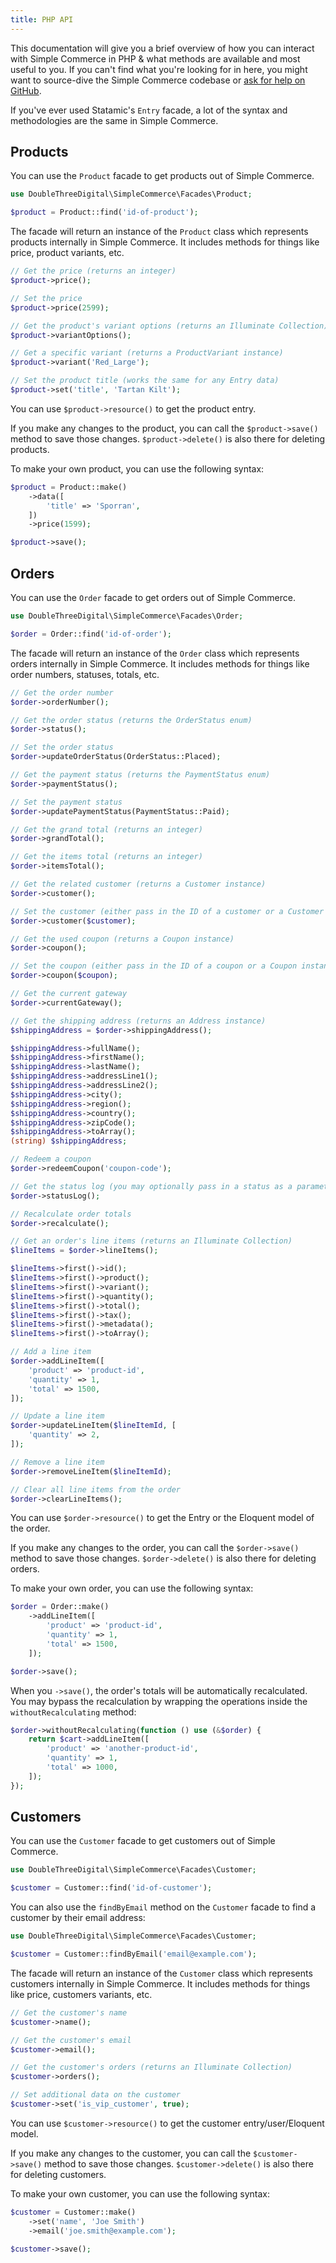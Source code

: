 ```yaml
---
title: PHP API
---
```


This documentation will give you a brief overview of how you can interact with Simple Commerce in PHP & what methods are available and most useful to you. If you can't find what you're looking for in here, you might want to source-dive the Simple Commerce codebase or [ask for help on GitHub](https://github.com/duncanmcclean/simple-commerce/discussions/new/choose).

If you've ever used Statamic's `Entry` facade, a lot of the syntax and methodologies are the same in Simple Commerce.

## Products

You can use the `Product` facade to get products out of Simple Commerce.

```php
use DoubleThreeDigital\SimpleCommerce\Facades\Product;

$product = Product::find('id-of-product');
```

The facade will return an instance of the `Product` class which represents products internally in Simple Commerce. It includes methods for things like price, product variants, etc.

```php
// Get the price (returns an integer)
$product->price();

// Set the price
$product->price(2599);

// Get the product's variant options (returns an Illuminate Collection)
$product->variantOptions();

// Get a specific variant (returns a ProductVariant instance)
$product->variant('Red_Large');

// Set the product title (works the same for any Entry data)
$product->set('title', 'Tartan Kilt');
```

You can use `$product->resource()` to get the product entry.

If you make any changes to the product, you can call the `$product->save()` method to save those changes. `$product->delete()` is also there for deleting products.

To make your own product, you can use the following syntax:

```php
$product = Product::make()
    ->data([
        'title' => 'Sporran',
    ])
    ->price(1599);

$product->save();
```

## Orders

You can use the `Order` facade to get orders out of Simple Commerce.

```php
use DoubleThreeDigital\SimpleCommerce\Facades\Order;

$order = Order::find('id-of-order');
```

The facade will return an instance of the `Order` class which represents orders internally in Simple Commerce. It includes methods for things like order numbers, statuses, totals, etc.

```php
// Get the order number
$order->orderNumber();

// Get the order status (returns the OrderStatus enum)
$order->status();

// Set the order status
$order->updateOrderStatus(OrderStatus::Placed);

// Get the payment status (returns the PaymentStatus enum)
$order->paymentStatus();

// Set the payment status
$order->updatePaymentStatus(PaymentStatus::Paid);

// Get the grand total (returns an integer)
$order->grandTotal();

// Get the items total (returns an integer)
$order->itemsTotal();

// Get the related customer (returns a Customer instance)
$order->customer();

// Set the customer (either pass in the ID of a customer or a Customer instance)
$order->customer($customer);

// Get the used coupon (returns a Coupon instance)
$order->coupon();

// Set the coupon (either pass in the ID of a coupon or a Coupon instance)
$order->coupon($coupon);

// Get the current gateway
$order->currentGateway();

// Get the shipping address (returns an Address instance)
$shippingAddress = $order->shippingAddress();

$shippingAddress->fullName();
$shippingAddress->firstName();
$shippingAddress->lastName();
$shippingAddress->addressLine1();
$shippingAddress->addressLine2();
$shippingAddress->city();
$shippingAddress->region();
$shippingAddress->country();
$shippingAddress->zipCode();
$shippingAddress->toArray();
(string) $shippingAddress;

// Redeem a coupon
$order->redeemCoupon('coupon-code');

// Get the status log (you may optionally pass in a status as a parameter to get the timestamp)
$order->statusLog();

// Recalculate order totals
$order->recalculate();

// Get an order's line items (returns an Illuminate Collection)
$lineItems = $order->lineItems();

$lineItems->first()->id();
$lineItems->first()->product();
$lineItems->first()->variant();
$lineItems->first()->quantity();
$lineItems->first()->total();
$lineItems->first()->tax();
$lineItems->first()->metadata();
$lineItems->first()->toArray();

// Add a line item
$order->addLineItem([
    'product' => 'product-id',
    'quantity' => 1,
    'total' => 1500,
]);

// Update a line item
$order->updateLineItem($lineItemId, [
    'quantity' => 2,
]);

// Remove a line item
$order->removeLineItem($lineItemId);

// Clear all line items from the order
$order->clearLineItems();
```

You can use `$order->resource()` to get the Entry or the Eloquent model of the order.

If you make any changes to the order, you can call the `$order->save()` method to save those changes. `$order->delete()` is also there for deleting orders.

To make your own order, you can use the following syntax:

```php
$order = Order::make()
    ->addLineItem([
        'product' => 'product-id',
        'quantity' => 1,
        'total' => 1500,
    ]);

$order->save();
```

When you `->save()`, the order's totals will be automatically recalculated. You may bypass the recalculation by wrapping the operations inside the `withoutRecalculating` method:

```php
$order->withoutRecalculating(function () use (&$order) {
    return $cart->addLineItem([
        'product' => 'another-product-id',
        'quantity' => 1,
        'total' => 1000,
    ]);
});
```

## Customers

You can use the `Customer` facade to get customers out of Simple Commerce.

```php
use DoubleThreeDigital\SimpleCommerce\Facades\Customer;

$customer = Customer::find('id-of-customer');
```

You can also use the `findByEmail` method on the `Customer` facade to find a customer by their email address:

```php
use DoubleThreeDigital\SimpleCommerce\Facades\Customer;

$customer = Customer::findByEmail('email@example.com');
```

The facade will return an instance of the `Customer` class which represents customers internally in Simple Commerce. It includes methods for things like price, customers variants, etc.

```php
// Get the customer's name
$customer->name();

// Get the customer's email
$customer->email();

// Get the customer's orders (returns an Illuminate Collection)
$customer->orders();

// Set additional data on the customer
$customer->set('is_vip_customer', true);
```

You can use `$customer->resource()` to get the customer entry/user/Eloquent model.

If you make any changes to the customer, you can call the `$customer->save()` method to save those changes. `$customer->delete()` is also there for deleting customers.

To make your own customer, you can use the following syntax:

```php
$customer = Customer::make()
    ->set('name', 'Joe Smith')
    ->email('joe.smith@example.com');

$customer->save();
```
